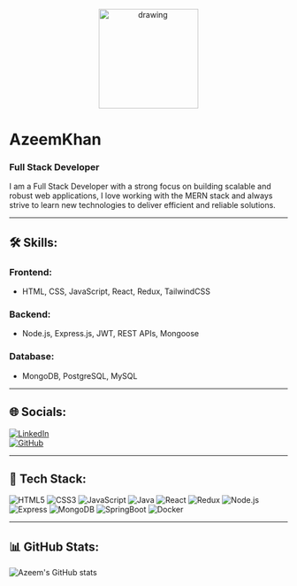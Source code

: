 

<p align="center">
<img src="https://images.pexels.com/photos/31039937/pexels-photo-31039937.png?auto=compress&cs=tinysrgb&w=1260&h=750&dpr=1" alt="drawing" width="180" />
</p>

# AzeemKhan

### Full Stack Developer

I am a Full Stack Developer with a strong focus on building scalable and robust web applications, I love working with the MERN stack and always strive to learn new technologies to deliver efficient and reliable solutions.

---

## 🛠️ Skills:

### **Frontend**:
- HTML, CSS, JavaScript, React, Redux, TailwindCSS

### **Backend**:
- Node.js, Express.js, JWT, REST APIs, Mongoose

### **Database**:
- MongoDB, PostgreSQL, MySQL


---

## 🌐 Socials:

[![LinkedIn](https://img.shields.io/badge/-LinkedIn-blue)](https://www.linkedin.com)  
[![GitHub](https://img.shields.io/badge/-GitHub-black)](https://github.com/MrAzeeeem23)

---

## 🧰 Tech Stack:
![HTML5](https://img.shields.io/badge/-HTML5-E34F26?logo=html5&logoColor=white)
![CSS3](https://img.shields.io/badge/-CSS3-1572B6?logo=css3&logoColor=white)
![JavaScript](https://img.shields.io/badge/-JavaScript-F7DF1E?logo=javascript&logoColor=black)
![Java](https://img.shields.io/badge/-Java-ED8B00?logo=openjdk&logoColor=white)
![React](https://img.shields.io/badge/-React-61DAFB?logo=react&logoColor=black)
![Redux](https://img.shields.io/badge/-Redux-764ABC?logo=redux&logoColor=white)
![Node.js](https://img.shields.io/badge/-Node.js-339933?logo=node.js&logoColor=white)
![Express](https://img.shields.io/badge/-Express-000000?logo=express&logoColor=white)
![MongoDB](https://img.shields.io/badge/-MongoDB-47A248?logo=mongodb&logoColor=white)
![SpringBoot](https://img.shields.io/badge/-SpringBoot-47A248?logo=Springboot&logoColor=white)
![Docker](https://img.shields.io/badge/-Docker-16A3EE?logo=Docker&logoColor=white)


---

## 📊 GitHub Stats:
![Azeem's GitHub stats](https://github-readme-stats.vercel.app/api?username=MrAzeeeem23&show_icons=true&theme=radical)

